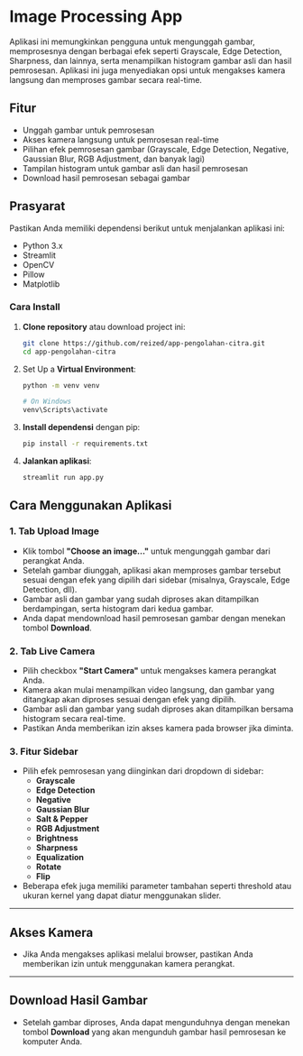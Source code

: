 # **Image Processing App**

Aplikasi ini memungkinkan pengguna untuk mengunggah gambar, memprosesnya dengan berbagai efek seperti Grayscale, Edge Detection, Sharpness, dan lainnya, serta menampilkan histogram gambar asli dan hasil pemrosesan. Aplikasi ini juga menyediakan opsi untuk mengakses kamera langsung dan memproses gambar secara real-time.

## **Fitur**
- Unggah gambar untuk pemrosesan
- Akses kamera langsung untuk pemrosesan real-time
- Pilihan efek pemrosesan gambar (Grayscale, Edge Detection, Negative, Gaussian Blur, RGB Adjustment, dan banyak lagi)
- Tampilan histogram untuk gambar asli dan hasil pemrosesan
- Download hasil pemrosesan sebagai gambar

## **Prasyarat**
Pastikan Anda memiliki dependensi berikut untuk menjalankan aplikasi ini:
- Python 3.x
- Streamlit
- OpenCV
- Pillow
- Matplotlib

### **Cara Install**

1. **Clone repository** atau download project ini:
   ```bash
   git clone https://github.com/reized/app-pengolahan-citra.git
   cd app-pengolahan-citra
   ```

2. Set Up a **Virtual Environment**:
    ```bash
    python -m venv venv

    # On Windows
    venv\Scripts\activate
    ```

3. **Install dependensi** dengan pip:
   ```bash
   pip install -r requirements.txt
   ```

5. **Jalankan aplikasi**:
    ```bash
    streamlit run app.py
    ```

## **Cara Menggunakan Aplikasi**

### 1. **Tab Upload Image**
- Klik tombol **"Choose an image..."** untuk mengunggah gambar dari perangkat Anda.
- Setelah gambar diunggah, aplikasi akan memproses gambar tersebut sesuai dengan efek yang dipilih dari sidebar (misalnya, Grayscale, Edge Detection, dll).
- Gambar asli dan gambar yang sudah diproses akan ditampilkan berdampingan, serta histogram dari kedua gambar.
- Anda dapat mendownload hasil pemrosesan gambar dengan menekan tombol **Download**.

### 2. **Tab Live Camera**
- Pilih checkbox **"Start Camera"** untuk mengakses kamera perangkat Anda.
- Kamera akan mulai menampilkan video langsung, dan gambar yang ditangkap akan diproses sesuai dengan efek yang dipilih.
- Gambar asli dan gambar yang sudah diproses akan ditampilkan bersama histogram secara real-time.
- Pastikan Anda memberikan izin akses kamera pada browser jika diminta.

### 3. **Fitur Sidebar**
- Pilih efek pemrosesan yang diinginkan dari dropdown di sidebar:
  - **Grayscale**
  - **Edge Detection**
  - **Negative**
  - **Gaussian Blur**
  - **Salt & Pepper**
  - **RGB Adjustment**
  - **Brightness**
  - **Sharpness**
  - **Equalization**
  - **Rotate**
  - **Flip**
- Beberapa efek juga memiliki parameter tambahan seperti threshold atau ukuran kernel yang dapat diatur menggunakan slider.

---

## **Akses Kamera**
- Jika Anda mengakses aplikasi melalui browser, pastikan Anda memberikan izin untuk menggunakan kamera perangkat.

---

## **Download Hasil Gambar**
- Setelah gambar diproses, Anda dapat mengunduhnya dengan menekan tombol **Download** yang akan mengunduh gambar hasil pemrosesan ke komputer Anda.